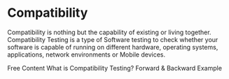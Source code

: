 # Compatibility

Compatibility is nothing but the capability of existing or living together. Compatibility Testing is a type of Software testing to check whether your software is capable of running on different hardware, operating systems, applications, network environments or Mobile devices.

<ResourceGroupTitle>Free Content</ResourceGroupTitle>
<BadgeLink colorScheme='yellow' badgeText='Read' href='https://www.guru99.com/compatibility-testing.html'>What is Compatibility Testing? Forward & Backward Example</BadgeLink>